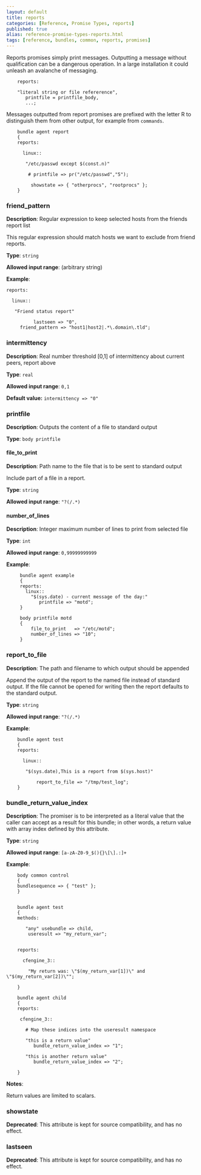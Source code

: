 ```yaml
---
layout: default
title: reports
categories: [Reference, Promise Types, reports]
published: true
alias: reference-promise-types-reports.html
tags: [reference, bundles, common, reports, promises]
---
```


Reports promises simply print messages. Outputting a message without qualification can be a dangerous operation. In a large installation
it could unleash an avalanche of messaging.

```cf3
    reports:

    "literal string or file refererence",
       printfile = printfile_body,
       ...;
```

Messages outputted from report promises are prefixed with the letter R to distinguish them from other output, for example from `commands`.


```cf3
    bundle agent report
    {
    reports:

      linux::

       "/etc/passwd except $(const.n)"

        # printfile => pr("/etc/passwd","5");

         showstate => { "otherprocs", "rootprocs" };
    }
```

### friend_pattern

**Description**: Regular expression to keep selected hosts from the friends
report list

This regular expression should match hosts we want to exclude from
friend reports.

**Type**: `string`

**Allowed input range**: (arbitrary string)

**Example**:

```cf3
reports:

  linux::

   "Friend status report"

          lastseen => "0",
     friend_pattern => "host1|host2|.*\.domain\.tld";
```

### intermittency

**Description**: Real number threshold [0,1] of intermittency about current
peers, report above

**Type**: `real`

**Allowed input range**: `0,1`

**Default value:** `intermittency => "0"`


### printfile

**Description**: Outputs the content of a file to standard output

**Type**: `body printfile`

#### file_to_print

**Description**: Path name to the file that is to be sent to standard
output

Include part of a file in a report.

**Type**: `string`

**Allowed input range**: `"?(/.*)`

#### number_of_lines

**Description**: Integer maximum number of lines to print from selected
file

**Type**: `int`

**Allowed input range**: `0,99999999999`

**Example**:  

```cf3
     bundle agent example
     {
     reports:
       linux::
         "$(sys.date) - current message of the day:"
            printfile => "motd";
     }

     body printfile motd
     {
         file_to_print   => "/etc/motd";
         number_of_lines => "10";
     }
```


### report_to_file

**Description**: The path and filename to which output should be appended

Append the output of the report to the named file instead of standard output. 
If the file cannot be opened for writing then the report defaults to the 
standard output.

**Type**: `string`

**Allowed input range**: `"?(/.*)`

**Example**:  

```cf3
    bundle agent test
    {
    reports:

      linux::

       "$(sys.date),This is a report from $(sys.host)"

           report_to_file => "/tmp/test_log";
    }
```

### bundle_return_value_index

**Description**: The promiser is to be interpreted as a literal value that
the caller can accept as a result for this bundle; in other words, a
return value with array index defined by this attribute.

**Type**: `string`

**Allowed input range**: `[a-zA-Z0-9_$(){}\[\].:]+`

**Example**:  

```cf3
    body common control
    {
    bundlesequence => { "test" };
    }


    bundle agent test
    {
    methods:

       "any" usebundle => child,
        useresult => "my_return_var";


    reports:

      cfengine_3::

        "My return was: \"$(my_return_var[1])\" and \"$(my_return_var[2])\""; 
    
    }

    bundle agent child
    {
    reports:

     cfengine_3::

       # Map these indices into the useresult namespace

       "this is a return value"  
          bundle_return_value_index => "1";

       "this is another return value"  
          bundle_return_value_index => "2";

    }
```

**Notes**:

Return values are limited to scalars.

### showstate

**Deprecated**: This attribute is kept for source compatibility,
and has no effect.

### lastseen

**Deprecated**: This attribute is kept for source compatibility,
and has no effect.
